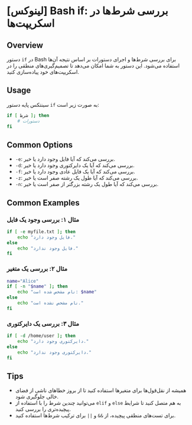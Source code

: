 # [لینوکس] Bash if: بررسی شرط‌ها در اسکریپت‌ها

## Overview
دستور `if` در Bash برای بررسی شرط‌ها و اجرای دستورات بر اساس نتیجه آن‌ها استفاده می‌شود. این دستور به شما امکان می‌دهد تا تصمیم‌گیری‌های منطقی را در اسکریپت‌های خود پیاده‌سازی کنید.

## Usage
سینتکس پایه دستور `if` به صورت زیر است:

```bash
if [ شرط ]; then
    # دستورات
fi
```

## Common Options
- `-e`: بررسی می‌کند که آیا فایل وجود دارد یا خیر.
- `-d`: بررسی می‌کند که آیا یک دایرکتوری وجود دارد یا خیر.
- `-f`: بررسی می‌کند که آیا یک فایل عادی وجود دارد یا خیر.
- `-z`: بررسی می‌کند که آیا طول یک رشته صفر است یا خیر.
- `-n`: بررسی می‌کند که آیا طول یک رشته بزرگتر از صفر است یا خیر.

## Common Examples
### مثال ۱: بررسی وجود یک فایل
```bash
if [ -e myfile.txt ]; then
    echo "فایل وجود دارد."
else
    echo "فایل وجود ندارد."
fi
```

### مثال ۲: بررسی یک متغیر
```bash
name="Alice"
if [ -n "$name" ]; then
    echo "نام مشخص شده است: $name"
else
    echo "نام مشخص نشده است."
fi
```

### مثال ۳: بررسی یک دایرکتوری
```bash
if [ -d /home/user ]; then
    echo "دایرکتوری وجود دارد."
else
    echo "دایرکتوری وجود ندارد."
fi
```

## Tips
- همیشه از نقل‌قول‌ها برای متغیرها استفاده کنید تا از بروز خطاهای ناشی از فضای خالی جلوگیری شود.
- می‌توانید چندین شرط را با استفاده از `elif` و `else` به هم متصل کنید تا شرایط پیچیده‌تری را بررسی کنید.
- برای تست‌های منطقی پیچیده، از `&&` و `||` برای ترکیب شرط‌ها استفاده کنید.